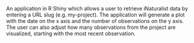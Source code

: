 An application in R Shiny which allows a user to retrieve iNaturalist data by entering a URL slug (e.g. my-project). The application will generate a plot with the date on the x axis and the number of observations on the y axis. The user can also adjust how many observations from the project are visualized, starting with the most recent observation.
